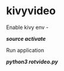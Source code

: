 # kivyvideo

Enable kivy env - 

***source activate***

Run application


***python3 rotvideo.py***


